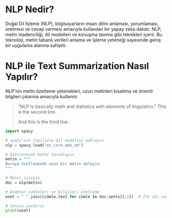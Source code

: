 # NLP Nedir?

Doğal Dil İşleme (NLP), bilgisayarların insan dilini anlaması, yorumlaması, üretmesi ve cevap vermesi amacıyla kullanılan bir yapay zeka dalıdır. NLP, metin madenciliği, dil modelleri ve konuşma tanıma gibi teknikleri içerir. Bu teknoloji, metin tabanlı verileri anlama ve işleme yeteneği sayesinde geniş bir uygulama alanına sahiptir.

# NLP ile Text Summarization Nasıl Yapılır?

NLP'nin metin özetleme yetenekleri, uzun metinleri kısaltma ve önemli bilgileri çıkarma amacıyla kullanılır.
> "NLP is basically math and statistics with elements of linguistics."
> This is the second line.
>
> And this is the third line.
```python
import spacy

# spaCy'nin İngilizce dil modelini yükleyin
nlp = spacy.load("en_core_web_sm")

# Özetlenecek metni tanımlayın
metin = """
Buraya özetlenecek uzun bir metin ekleyin.
"""

# Metni işleyin
doc = nlp(metin)

# Anahtar cümleleri ve bilgileri özetleme
ozet = " ".join([cümle.text for cümle in doc.sents][:2])  # İlk iki cümleyi alarak özetleme

# Sonucu yazdırın
print(ozet)
